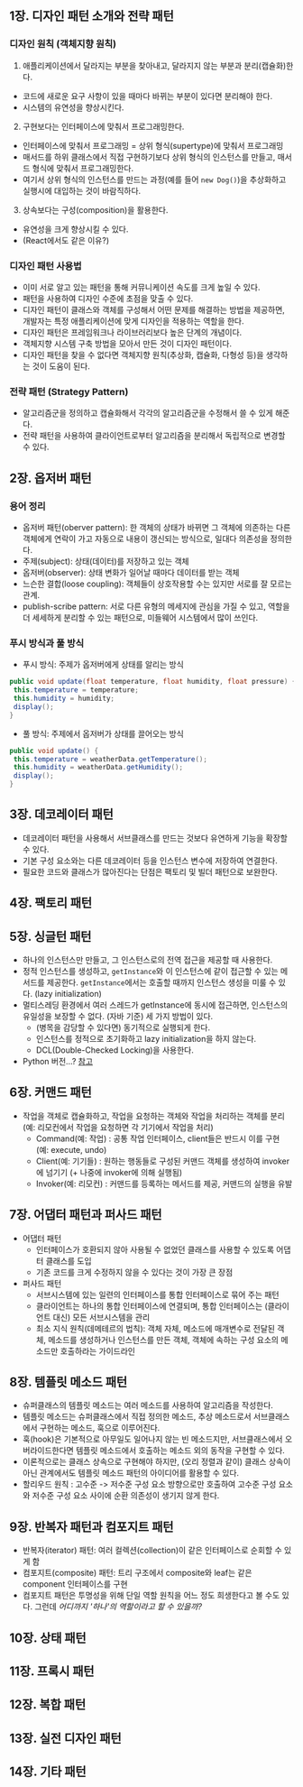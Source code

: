 ## 1장. 디자인 패턴 소개와 전략 패턴
### 디자인 원칙 (객체지향 원칙)
1. 애플리케이션에서 달라지는 부분을 찾아내고, 달라지지 않는 부분과 분리(캡슐화)한다.
  * 코드에 새로운 요구 사항이 있을 때마다 바뀌는 부분이 있다면 분리해야 한다.
  * 시스템의 유연성을 향상시킨다.
2. 구현보다는 인터페이스에 맞춰서 프로그래밍한다.
  * 인터페이스에 맞춰서 프로그래밍 = 상위 형식(supertype)에 맞춰서 프로그래밍
  * 매서드를 하위 클래스에서 직접 구현하기보다 상위 형식의 인스턴스를 만들고, 매서드 형식에 맞춰서 프로그래밍한다.
  * 여기서 상위 형식의 인스턴스를 만드는 과정(예를 들어 `new Dog()`)을 추상화하고 실행시에 대입하는 것이 바람직하다.
3. 상속보다는 구성(composition)을 활용한다.
  * 유연성을 크게 향상시킬 수 있다.
  * (React에서도 같은 이유?)

### 디자인 패턴 사용법
* 이미 서로 알고 있는 패턴을 통해 커뮤니케이션 속도를 크게 높일 수 있다.
* 패턴을 사용하여 디자인 수준에 초점을 맞출 수 있다.
* 디자인 패턴이 클래스와 객체를 구성해서 어떤 문제를 해결하는 방법을 제공하면, 개발자는 특정 애플리케이션에 맞게 디자인을 적용하는 역할을 한다.
* 디자인 패턴은 프레임워크나 라이브러리보다 높은 단계의 개념이다.
* 객체지향 시스템 구축 방법을 모아서 만든 것이 디자인 패턴이다.
* 디자인 패턴을 찾을 수 없다면 객체지향 원칙(추상화, 캡슐화, 다형성 등)을 생각하는 것이 도움이 된다.


### 전략 패턴 (Strategy Pattern)
* 알고리즘군을 정의하고 캡슐화해서 각각의 알고리즘군을 수정해서 쓸 수 있게 해준다.
* 전략 패턴을 사용하여 클라이언트로부터 알고리즘을 분리해서 독립적으로 변경할 수 있다.

## 2장. 옵저버 패턴
### 용어 정리
* 옵저버 패턴(oberver pattern): 한 객체의 상태가 바뀌면 그 객체에 의존하는 다른 객체에게 연락이 가고 자동으로 내용이 갱신되는 방식으로, 일대다 의존성을 정의한다.
* 주제(subject): 상태(데이터)를 저장하고 있는 객체
* 옵저버(observer): 상태 변화가 일어날 때마다 데이터를 받는 객체
* 느슨한 결합(loose coupling): 객체들이 상호작용할 수는 있지만 서로를 잘 모르는 관계.
* publish-scribe pattern: 서로 다른 유형의 메세지에 관심을 가질 수 있고, 역할을 더 세세하게 분리할 수 있는 패턴으로, 미들웨어 시스템에서 많이 쓰인다.

### 푸시 방식과 풀 방식
* 푸시 방식: 주제가 옵저버에게 상태를 알리는 방식
```java
public void update(float temperature, float humidity, float pressure) {
 this.temperature = temperature;
 this.humidity = humidity;
 display();
}
```

* 풀 방식: 주제에서 옵저버가 상태를 끌어오는 방식
```java
public void update() {
 this.temperature = weatherData.getTemperature();
 this.humidity = weatherData.getHumidity();
 display();
}
```

## 3장. 데코레이터 패턴
* 데코레이터 패턴을 사용해서 서브클래스를 만드는 것보다 유연하게 기능을 확장할 수 있다.
* 기본 구성 요소와는 다른 데코레이터 등을 인스턴스 변수에 저장하여 연결한다.
* 필요한 코드와 클래스가 많아진다는 단점은 팩토리 및 빌더 패턴으로 보완한다.

## 4장. 팩토리 패턴

## 5장. 싱글턴 패턴
* 하나의 인스턴스만 만들고, 그 인스턴스로의 전역 접근을 제공할 때 사용한다.
* 정적 인스턴스를 생성하고, `getInstance`와 이 인스턴스에 같이 접근할 수 있는 메서드를 제공한다. `getInstance`에서는 호출할 때까지 인스턴스 생성을 미룰 수 있다. (lazy initialization)
* 멀티스레딩 환경에서 여러 스레드가 getInstance에 동시에 접근하면, 인스턴스의 유일성을 보장할 수 없다. (자바 기준) 세 가지 방법이 있다.
  * (병목을 감당할 수 있다면) 동기적으로 실행되게 한다.
  * 인스턴스를 정적으로 초기화하고 lazy initialization을 하지 않는다.
  * DCL(Double-Checked Locking)을 사용한다.
* Python 버전...?
[참고](https://wikidocs.net/3693)


## 6장. 커맨드 패턴
* 작업을 객체로 캡슐화하고, 작업을 요청하는 객체와 작업을 처리하는 객체를 분리 (예: 리모컨에서 작업을 요청하면 각 기기에서 작업을 처리)
  * Command(예: 작업) : 공통 작업 인터페이스, client들은 반드시 이를 구현 (예: execute, undo)
  * Client(예: 기기들) : 원하는 행동들로 구성된 커맨드 객체를 생성하여 invoker에 넘기기 (+ 나중에 invoker에 의해 실행됨)
  * Invoker(예: 리모컨) : 커맨드를 등록하는 메서드를 제공, 커맨드의 실행을 유발

## 7장. 어댑터 패턴과 퍼사드 패턴
* 어댑터 패턴
  * 인터페이스가 호환되지 않아 사용될 수 없었던 클래스를 사용할 수 있도록 어댑터 클래스를 도입
  * 기존 코드를 크게 수정하지 않을 수 있다는 것이 가장 큰 장점
* 퍼사드 패턴
  * 서브시스템에 있는 일련의 인터페이스를 통합 인터페이스로 묶어 주는 패턴
  * 클라이언트는 하나의 통합 인터페이스에 연결되며, 통합 인터페이스는 (클라이언트 대신) 모든 서브시스템을 관리
  * 최소 지식 원칙(데메테르의 법칙): 객체 자체, 메소드에 매개변수로 전달된 객체, 메소드를 생성하거나 인스턴스를 만든 객체, 객체에 속하는 구성 요소의 메소드만 호출하라는 가이드라인

## 8장. 템플릿 메소드 패턴
* 슈퍼클래스의 템플릿 메소드는 여러 메소드를 사용하여 알고리즘을 작성한다.
* 템플릿 메소드는 슈퍼클래스에서 직접 정의한 메소드, 추상 메소드로서 서브클래스에서 구현하는 메소드, 훅으로 이루어진다.
* 훅(hook)은 기본적으로 아무일도 일어나지 않는 빈 메소드지만, 서브클래스에서 오버라이드한다면 템플릿 메소드에서 호출하는 메소드 외의 동작을 구현할 수 있다.
* 이론적으로는 클래스 상속으로 구현해야 하지만, (오리 정렬과 같이) 클래스 상속이 아닌 관계에서도 템플릿 메소드 패턴의 아이디어를 활용할 수 있다.
* 할리우드 원칙 : 고수준 -> 저수준 구성 요소 방향으로만 호출하여 고수준 구성 요소와 저수준 구성 요소 사이에 순환 의존성이 생기지 않게 한다.

## 9장. 반복자 패턴과 컴포지트 패턴
* 반복자(iterator) 패턴: 여러 컬렉션(collection)이 같은 인터페이스로 순회할 수 있게 함
* 컴포지트(composite) 패턴: 트리 구조에서 composite와 leaf는 같은 component 인터페이스를 구현
* 컴포지트 패턴은 투명성을 위해 단일 역할 원칙을 어느 정도 희생한다고 볼 수도 있다. 그런데 *어디까지 '하나'의 역할이라고 할 수 있을까?*


## 10장. 상태 패턴

## 11장. 프록시 패턴

## 12장. 복합 패턴

## 13장. 실전 디자인 패턴

## 14장. 기타 패턴
